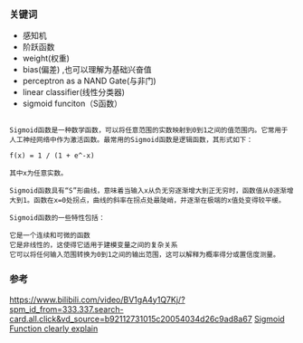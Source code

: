 ### 关键词

- 感知机
- 阶跃函数
- weight(权重)
- bias(偏差) ,也可以理解为基础兴奋值
- perceptron as a NAND Gate(与非门)
- linear classifier(线性分类器)
- sigmoid funciton（S函数）

```

Sigmoid函数是一种数学函数，可以将任意范围的实数映射到0到1之间的值范围内。它常用于人工神经网络中作为激活函数。最常用的Sigmoid函数是逻辑函数，其形式如下：

f(x) = 1 / (1 + e^-x)

其中x为任意实数。

Sigmoid函数具有“S”形曲线，意味着当输入x从负无穷逐渐增大到正无穷时，函数值从0逐渐增大到1。函数在x=0处拐点，曲线的斜率在拐点处最陡峭，并逐渐在极端的x值处变得较平缓。

Sigmoid函数的一些特性包括：

它是一个连续和可微的函数
它是非线性的，这使得它适用于建模变量之间的复杂关系
它可以将任何输入范围转换为0到1之间的输出范围，这可以解释为概率得分或置信度测量。

```

### 参考

https://www.bilibili.com/video/BV1gA4y1Q7Kj/?spm_id_from=333.337.search-card.all.click&vd_source=b92112731015c20054034d26c9ad8a67
[Sigmoid Function clearly explain](https://www.youtube.com/watch?v=TPqr8t919YM)